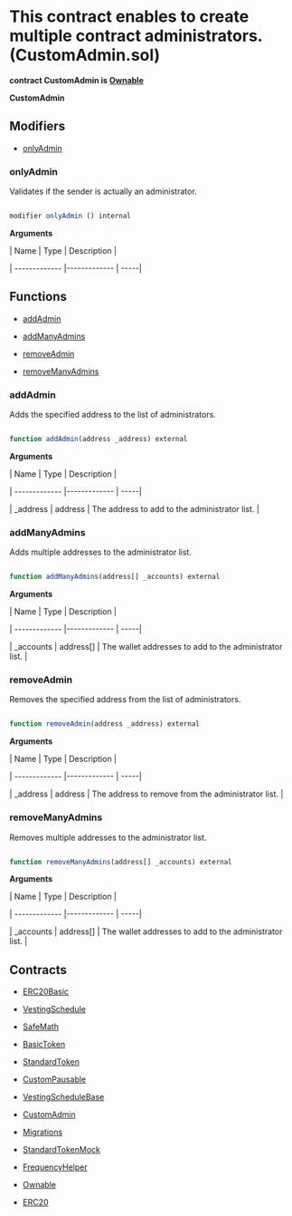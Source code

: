 ﻿# This contract enables to create multiple contract administrators. (CustomAdmin.sol)

**contract CustomAdmin is [Ownable](Ownable.md)**

**CustomAdmin**

## Modifiers

- [onlyAdmin](#onlyadmin)

### onlyAdmin

Validates if the sender is actually an administrator.

```js

modifier onlyAdmin () internal

```

**Arguments**

| Name        | Type           | Description  |

| ------------- |------------- | -----|

## Functions

- [addAdmin](#addadmin)

- [addManyAdmins](#addmanyadmins)

- [removeAdmin](#removeadmin)

- [removeManyAdmins](#removemanyadmins)

### addAdmin

Adds the specified address to the list of administrators.

```js

function addAdmin(address _address) external

```

**Arguments**

| Name        | Type           | Description  |

| ------------- |------------- | -----|

| _address | address | The address to add to the administrator list. | 

### addManyAdmins

Adds multiple addresses to the administrator list.

```js

function addManyAdmins(address[] _accounts) external

```

**Arguments**

| Name        | Type           | Description  |

| ------------- |------------- | -----|

| _accounts | address[] | The wallet addresses to add to the administrator list. | 

### removeAdmin

Removes the specified address from the list of administrators.

```js

function removeAdmin(address _address) external

```

**Arguments**

| Name        | Type           | Description  |

| ------------- |------------- | -----|

| _address | address | The address to remove from the administrator list. | 

### removeManyAdmins

Removes multiple addresses to the administrator list.

```js

function removeManyAdmins(address[] _accounts) external

```

**Arguments**

| Name        | Type           | Description  |

| ------------- |------------- | -----|

| _accounts | address[] | The wallet addresses to add to the administrator list. | 

## Contracts

- [ERC20Basic](ERC20Basic.md)

- [VestingSchedule](VestingSchedule.md)

- [SafeMath](SafeMath.md)

- [BasicToken](BasicToken.md)

- [StandardToken](StandardToken.md)

- [CustomPausable](CustomPausable.md)

- [VestingScheduleBase](VestingScheduleBase.md)

- [CustomAdmin](CustomAdmin.md)

- [Migrations](Migrations.md)

- [StandardTokenMock](StandardTokenMock.md)

- [FrequencyHelper](FrequencyHelper.md)

- [Ownable](Ownable.md)

- [ERC20](ERC20.md)